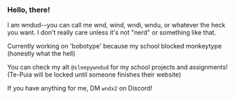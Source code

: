 ### Hello, there!

I am wndud--you can call me wnd, wind, wndi, wndu, or whatever the heck you want. I don't really care unless it's not "nerd" or something like that.

Currently working on 'bobotype' because my school blocked monkeytype (honestly what the hell)

You can check my alt `@sleepywndud` for my school projects and assignments! (Te-Puia will be locked until someone finishes their website)

If you have anything for me, DM `wndx2` on Discord!

